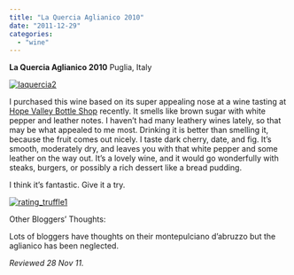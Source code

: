 ```yaml
---
title: "La Quercia Aglianico 2010"
date: "2011-12-29"
categories:
  - "wine"
---
```


**La Quercia Aglianico 2010** Puglia, Italy

[![](http://s3.amazonaws.com/thegourmez-wpmedia/2011/12/laquercia2.jpg "laquercia2")](http://s3.amazonaws.com/thegourmez-wpmedia/2011/12/laquercia2.jpg)

I purchased this wine based on its super appealing nose at a wine tasting at [Hope Valley Bottle Shop](http://www.hvbottleshop.com/) recently. It smells like brown sugar with white pepper and leather notes. I haven’t had many leathery wines lately, so that may be what appealed to me most. Drinking it is better than smelling it, because the fruit comes out nicely. I taste dark cherry, date, and fig. It’s smooth, moderately dry, and leaves you with that white pepper and some leather on the way out. It’s a lovely wine, and it would go wonderfully with steaks, burgers, or possibly a rich dessert like a bread pudding.

I think it’s fantastic. Give it a try.

[![](http://s3.amazonaws.com/thegourmez-wpmedia/2009/02/rating_truffle1.gif "rating_truffle1")](http://s3.amazonaws.com/thegourmez-wpmedia/2009/02/rating_truffle1.gif)

Other Bloggers’ Thoughts:

Lots of bloggers have thoughts on their montepulciano d’abruzzo but the aglianico has been neglected.

_Reviewed 28 Nov 11._
